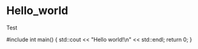 # Hello_world
Test

#include<iostream>
int main()
{
    std::cout << "Hello world!\n" << std::endl;
    return 0;
}
